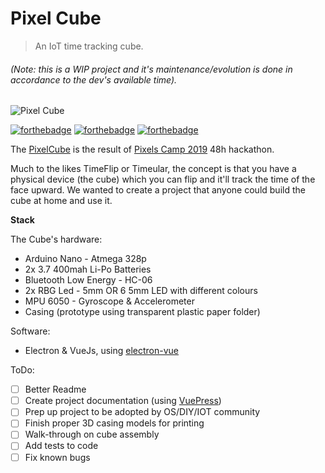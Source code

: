 # Pixel Cube

> An IoT time tracking cube.

###### (Note: this is a WIP project and it's maintenance/evolution is done in accordance to the dev's available time).

![Pixel Cube](https://github.com/mstrlaw/pixel_cube/blob/master/static/cube_optimized.gif?raw=true)

[![forthebadge](https://forthebadge.com/images/badges/made-with-javascript.svg)](https://forthebadge.com) [![forthebadge](https://forthebadge.com/images/badges/powered-by-electricity.svg)](https://forthebadge.com) [![forthebadge](https://forthebadge.com/images/badges/60-percent-of-the-time-works-every-time.svg)](https://forthebadge.com)

The [PixelCube](https://pixelcube.xyz/) is the result of [Pixels Camp 2019](https://pixels.camp/) 48h hackathon.

Much to the likes TimeFlip or Timeular, the concept is that you have a physical device (the cube) which you can flip and it'll track the time of the face upward. We wanted to create a project that anyone could build the cube at home and use it.

**Stack**

The Cube's hardware:
- Arduino Nano - Atmega 328p
- 2x 3.7 400mah Li-Po Batteries
- Bluetooth Low Energy - HC-06
- 2x RBG Led - 5mm OR 6 5mm LED with different colours
- MPU 6050 - Gyroscope & Accelerometer
- Casing (prototype using transparent plastic paper folder)

Software:
- Electron & VueJs, using [electron-vue](https://github.com/SimulatedGREG/electron-vue)

ToDo:

- [ ] Better Readme
- [ ] Create project documentation (using [VuePress](https://vuepress.vuejs.org/))
- [ ] Prep up project to be adopted by OS/DIY/IOT community 
- [ ] Finish proper 3D casing models for printing
- [ ] Walk-through on cube assembly
- [ ] Add tests to code
- [ ] Fix known bugs
